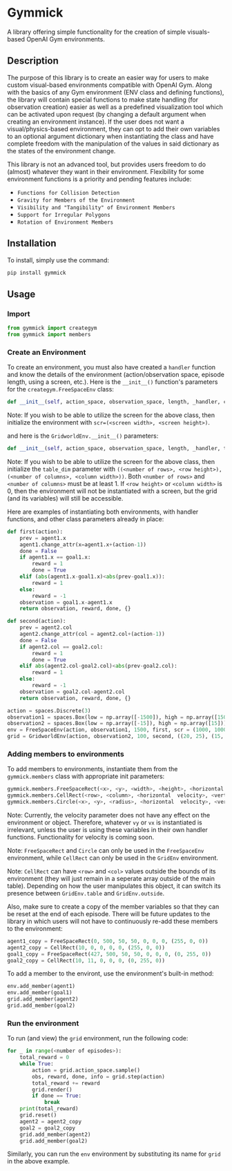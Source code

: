 # Gymmick

A library offering simple functionality for the creation of simple visuals-based OpenAI Gym environments.

## Description

The purpose of this library is to create an easier way for users to make custom visual-based environments compatible with OpenAI Gym. Along with the basics of any Gym environment (ENV class and defining functions), the library will contain special functions to make
state handling (for observation creation) easier as well as a predefined visualization tool which can be activated upon request 
(by changing a default argument when creating an environment instance). If the user does not want a visual/physics-based environment, 
they can opt to add their own variables to an optional argument dictionary when instantiating the class and have complete freedom
with the manipulation of the values in said dictionary as the states of the environment change.

This library is not an advanced tool, but provides users freedom to do (almost) whatever they want in their environment. Flexibility for some environment functions is a priority and pending features include:

 - `Functions for Collision Detection`
 - `Gravity for Members of the Environment`
 - `Visibility and "Tangibility" of Environment Members`
 - `Support for Irregular Polygons`
 - `Rotation of Environment Members`

## Installation

To install, simply use the command:
```python
pip install gymmick
```

## Usage

### Import

```python
from gymmick import creategym
from gymmick import members
```

### Create an Environment

To create an environment, you must also have created a ```handler``` function and know the details of the environment (action/observation space, episode length, using a screen, etc.). Here is the ```__init__()``` function's parameters for the ```creategym.FreeSpaceEnv``` class:
```python
def __init__(self, action_space, observation_space, length, _handler, color = (0, 0, 0), scr=False, **kwargs)
```

Note: If you wish to be able to utilize the screen for the above class, then initialize the environment with ```scr=(<screen width>, <screen height>)```.

and here is the ```GridworldEnv.__init__()``` parameters:

```python
def __init__(self, action_space, observation_space, length, _handler, table_dim, color = (0, 0, 0), **kwargs)
```

Note: If you wish to be able to utilize the screen for the above class, then initialize the ```table_dim``` parameter with ```((<number of rows>, <row height>), (<number of columns>, <column width>))```. Both ```<number of rows>``` and ```<number of columns>``` must be at least 1. If ```<row height>``` or ```<column width>``` is 0, then the environment will not be instantiated with a screen, but the grid (and its variables) will still be accessible.

Here are examples of instantiating both environments, with handler functions, and other class parameters already in place:

```python
def first(action):
    prev = agent1.x
    agent1.change_attr(x=agent1.x+(action-1))
    done = False
    if agent1.x == goal1.x:
        reward = 1
        done = True
    elif (abs(agent1.x-goal1.x)<abs(prev-goal1.x)):
        reward = 1
    else:
        reward = -1 
    observation = goal1.x-agent1.x
    return observation, reward, done, {}

def second(action):
    prev = agent2.col
    agent2.change_attr(col = agent2.col+(action-1))
    done = False
    if agent2.col == goal2.col:
        reward = 1
        done = True
    elif abs(agent2.col-goal2.col)<abs(prev-goal2.col):
        reward = 1
    else:
        reward = -1
    observation = goal2.col-agent2.col
    return observation, reward, done, {}

action = spaces.Discrete(3)
observation1 = spaces.Box(low = np.array([-1500]), high = np.array([1500]))
observation2 = spaces.Box(low = np.array([-15]), high = np.array([15]))
env = FreeSpaceEnv(action, observation1, 1500, first, scr = (1000, 1000))
grid = GridworldEnv(action, observation2, 100, second, ((20, 25), (15, 37)))
```

### Adding members to environments

To add members to environments, instantiate them from the ```gymmick.members``` class with appropriate init parameters:

```python
gymmick.members.FreeSpaceRect(<x>, <y>, <width>, <height>, <horizontal  velocity>, <vertical velocity>, <mass>, <RGB color tuple>)
gymmick.members.CellRect(<row>, <column>, <horizontal  velocity>, <vertical velocity>, <mass>, <RGB color tuple>)
gymmick.members.Circle(<x>, <y>, <radius>, <horizontal  velocity>, <vertical velocity>, <mass>, <RGB color tuple>)
```

Note: Currently, the velocity parameter does not have any effect on the environment or object. Therefore, whatever ```vy``` or ```vx``` is instantiated is irrelevant, unless the user is using these variables in their own handler functions. Functionality for velocity is coming soon.

Note: ```FreeSpaceRect``` and ```Circle``` can only be used in the ```FreeSpaceEnv``` environment, while ```CellRect``` can only be used in the ```GridEnv``` environment.

Note: ```CellRect``` can have ```<row>``` and ```<col>``` values outside the bounds of its environment (they will just remain in a seperate array outside of the main table). Depending on how the user manipulates this object, it can switch its presence between ```GridEnv.table``` and ```GridEnv.outside```.

Also, make sure to create a copy of the member variables so that they can be reset at the end of each episode. There will be future updates to the library in which users will not have to continuously re-add these members to the environment:

```python
agent1_copy = FreeSpaceRect(0, 500, 50, 50, 0, 0, 0, (255, 0, 0))
agent2_copy = CellRect(10, 0, 0, 0, 0, (255, 0, 0))
goal1_copy = FreeSpaceRect(427, 500, 50, 50, 0, 0, 0, (0, 255, 0))
goal2_copy = CellRect(10, 11, 0, 0, 0, (0, 255, 0))
```
To add a member to the environt, use the environment's built-in method:

```python
env.add_member(agent1)
env.add_member(goal1)
grid.add_member(agent2)
grid.add_member(goal2)
```

### Run the environment

To run (and view) the ```grid``` environment, run the following code:

```python
for _ in range(<number of episodes>):
    total_reward = 0
    while True:
        action = grid.action_space.sample()
        obs, reward, done, info = grid.step(action)
        total_reward += reward
        grid.render()
        if done == True:
            break
    print(total_reward)
    grid.reset()
    agent2 = agent2_copy
    goal2 = goal2_copy
    grid.add_member(agent2)
    grid.add_member(goal2)
```
Similarly, you can run the ```env``` environment by substituting its name for ```grid``` in the above example.